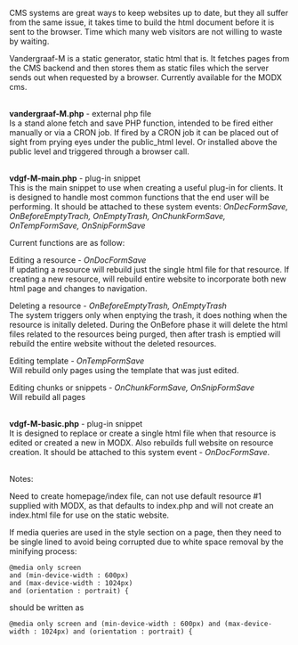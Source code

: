 CMS systems are great ways to keep websites up to date, but they all suffer from the same issue, it takes time to build the html document before it is sent to the browser.  Time which many web visitors are not willing to waste by waiting.

Vandergraaf-M is a static generator, static html that is.  It fetches pages from the CMS backend and then stores them as static files which the server sends out when requested by a browser.  Currently available for the MODX cms.
&nbsp;<br>
&nbsp;<br>

**vandergraaf-M.php** - external php file<br>
Is a stand alone fetch and save PHP function, intended to be fired either manually or via a CRON job.  If fired by a CRON job it can be placed out of sight from prying eyes under the public_html level.  Or installed above the public level and triggered through a browser call.
&nbsp;<br>
&nbsp;<br>

**vdgf-M-main.php** - plug-in snippet<br>
This is the main snippet to use when creating a useful plug-in for clients. It is designed to handle most common functions that the end user will be performing. It should be attached to these system events: *OnDecFormSave, OnBeforeEmptyTrach, OnEmptyTrash, OnChunkFormSave, OnTempFormSave, OnSnipFormSave*

Current functions are as follow:

Editing a resource - *OnDocFormSave*<br>
If updating a resource will rebuild just the single html file for that resource. If creating a new resource, will rebuild entire website to incorporate both new html page and changes to navigation.

Deleting a resource - *OnBeforeEmptyTrash, OnEmptyTrash*<br>
The system triggers only when enptying the trash, it does nothing when the resource is initally deleted. During the OnBefore phase it will delete the html files related to the resources being purged, then after trash is emptied will rebuild the entire website without the deleted resources.

Editing template - *OnTempFormSave*<br>
Will rebuild only pages using the template that was just edited.

Editing chunks or snippets - *OnChunkFormSave, OnSnipFormSave*<br>
Will rebuild all pages
&nbsp;<br>
&nbsp;<br>

**vdgf-M-basic.php** - plug-in snippet<br>
It is designed to replace or create a single html file when that resource is edited or created a new in MODX. Also rebuilds full website on resource creation. It should be attached to this system event - *OnDocFormSave*.
&nbsp;<br>
&nbsp;<br>

Notes:

Need to create homepage/index file, can not use default resource #1 supplied with MODX, as that defaults to index.php and will not create an index.html file for use on the static website.

If media queries are used in the style section on a page, then they need to be single lined to avoid being corrupted due to white space removal by the minifying process:
```
@media only screen 
and (min-device-width : 600px) 
and (max-device-width : 1024px) 
and (orientation : portrait) {
```
should be written as
```
@media only screen and (min-device-width : 600px) and (max-device-width : 1024px) and (orientation : portrait) {
```

